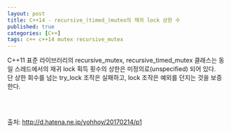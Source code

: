 ```yaml
---
layout: post
title: C++14 - recursive_(timed_)mutex의 재귀 lock 상한 수
published: true
categories: [C++]
tags: c++ c++14 mutex recursive_mutex
---
```

C++11 표준 라이브러리의 recursive_mutex, recursive_timed_mutex 클래스는 동일 스레드에서의 재귀 lock 획득 횟수의 상한은 미정의로(unspecified) 되어 있다.  
단 상한 회수를 넘는 try_lock 조작은 실패하고, lock 조작은 예외를 던지는 것을 보증 한다.  
    
  
<br>  
<br>  


출처: http://d.hatena.ne.jp/yohhoy/20170214/p1

